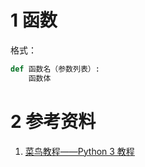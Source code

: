 # 1 函数
格式： 
```python
def 函数名（参数列表）:
    函数体
```




# 2 参考资料
1. [菜鸟教程——Python 3 教程](https://www.runoob.com/python3/python3-tutorial.html)
